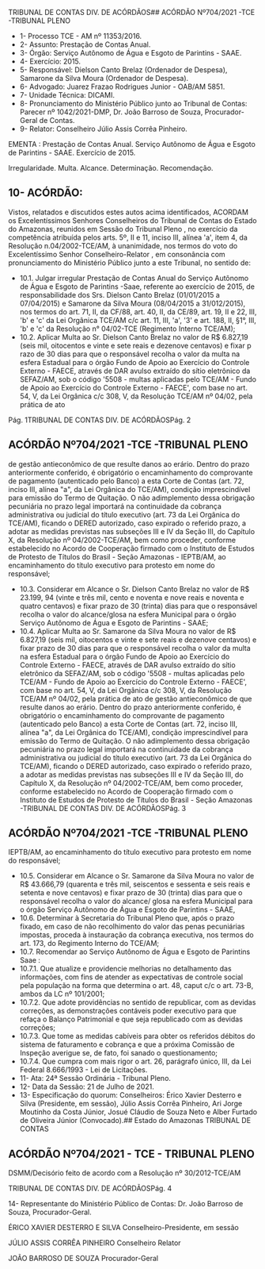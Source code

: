 TRIBUNAL DE CONTAS DIV. DE ACÓRDÃOS## ACÓRDÃO Nº704/2021 -TCE -TRIBUNAL PLENO

- 1- Processo TCE - AM nº 11353/2016.
- 2- Assunto: Prestação de Contas Anual.
- 3- Órgão: Serviço Autônomo de Água e Esgoto de Parintins - SAAE.
- 4- Exercício: 2015.
- 5- Responsável: Dielson  Canto  Brelaz  (Ordenador  de  Despesa),  Samarone  da  Silva Moura (Ordenador de Despesa).
- 6- Advogado: Juarez Frazao Rodrigues Junior - OAB/AM 5851.
- 7- Unidade Técnica: DICAMI.
- 8- Pronunciamento  do  Ministério  Público  junto  ao  Tribunal  de  Contas: Parecer  nº 1042/2021-DMP, Dr. João Barroso de Souza, Procurador-Geral de Contas.
- 9- Relator: Conselheiro Júlio Assis Corrêa Pinheiro.

EMENTA : Prestação de Contas Anual. Serviço Autônomo de Água e Esgoto de Parintins - SAAE. Exercício de 2015.

Irregularidade. Multa. Alcance. Determinação. Recomendação.

## 10-  ACÓRDÃO:

Vistos, relatados e discutidos estes autos acima identificados, ACORDAM os Excelentíssimos Senhores Conselheiros do Tribunal de Contas do Estado do Amazonas, reunidos em Sessão do Tribunal Pleno , no exercício da competência atribuída pelos arts. 5º, II e 11, inciso III, alínea 'a', item 4, da Resolução n.04/2002-TCE/AM, à unanimidade, nos termos do voto do Excelentíssimo Senhor Conselheiro-Relator , em consonância com pronunciamento do Ministério Público junto a este Tribunal, no sentido de:

- 10.1.  Julgar irregular Prestação de Contas Anual do Serviço Autônomo de Água e Esgoto  de  Parintins -Saae, referente ao exercício de 2015,  de responsabilidade dos Srs. Dielson Canto Brelaz (01/01/2015 a 07/04/2015) e Samarone da Silva Moura (08/04/2015 a 31/012/2015), nos termos do art. 71, II, da CF/88, art. 40, II, da CE/89, art. 19, II e 22, III, 'b' e 'c' da Lei Orgânica TCE/AM c/c art. 11, III, 'a', '3' e art. 188, II, §1°, III, 'b' e 'c' da Resolução n° 04/02-TCE (Regimento Interno TCE/AM);
- 10.2.  Aplicar Multa ao Sr. Dielson Canto Brelaz no valor de R$ 6.827,19 (seis mil, oitocentos e vinte e sete reais e dezenove centavos) e fixar p razo de 30 dias para que o responsável recolha o valor da multa na esfera Estadual para o órgão Fundo de Apoio ao Exercício do Controle Externo - FAECE, através de DAR avulso extraído do sítio eletrônico da SEFAZ/AM, sob o código  '5508  -  multas  aplicadas  pelo  TCE/AM  -  Fundo  de  Apoio  ao Exercício do Controle Externo - FAECE', com base no art. 54, V, da Lei Orgânica c/c 308, V, da Resolução TCE/AM nº 04/02, pela prática de ato

Pág. 1TRIBUNAL DE CONTAS DIV. DE ACÓRDÃOSPág. 2

## ACÓRDÃO Nº704/2021 -TCE -TRIBUNAL PLENO

de gestão antieconômico de que resulte danos ao erário. Dentro do prazo anteriormente conferido, é obrigatório o encaminhamento do comprovante de pagamento (autenticado pelo Banco) a esta Corte de Contas (art. 72, inciso III, alínea "a", da Lei Orgânica do TCE/AM), condição imprescindível para emissão do Termo de Quitação. O não adimplemento dessa obrigação pecuniária no prazo legal importará na continuidade da cobrança administrativa  ou  judicial  do  título  executivo  (art.  73  da  Lei  Orgânica  do TCE/AM), ficando o DERED autorizado, caso expirado o referido prazo, a adotar as medidas previstas nas subseções III e IV da Seção III, do Capítulo X,  da  Resolução  nº  04/2002-TCE/AM,  bem  como  proceder,  conforme estabelecido no Acordo de Cooperação firmado com o Instituto de Estudos de  Protesto  de  Títulos  do  Brasil  -  Seção  Amazonas  -  IEPTB/AM,  ao encaminhamento do título executivo para protesto em nome do responsável;

- 10.3.  Considerar  em  Alcance o Sr.  Dielson  Canto  Brelaz no  valor  de R$ 23.199, 94 (vinte e três mil, cento e noventa e nove reais e noventa e quatro centavos) e fixar prazo de 30 (trinta) dias para que o responsável recolha o  valor do  alcance/glosa na  esfera  Municipal  para  o  órgão  Serviço Autônomo de Água e Esgoto de Parintins - SAAE;
- 10.4.  Aplicar Multa ao Sr. Samarone  da  Silva  Moura no  valor  de R$ 6.827,19 (seis mil, oitocentos e vinte e sete reais e dezenove centavos) e fixar prazo de 30 dias para que o responsável recolha o valor da multa na esfera Estadual para o órgão Fundo de Apoio ao Exercício do Controle Externo - FAECE, através de DAR avulso extraído do sítio eletrônico da SEFAZ/AM, sob o código '5508 - multas aplicadas pelo TCE/AM - Fundo de Apoio ao Exercício do Controle Externo - FAECE', com base no art. 54, V, da Lei Orgânica c/c 308, V, da Resolução TCE/AM nº 04/02, pela prática de ato de gestão antieconômico de que resulte danos ao erário. Dentro do prazo anteriormente conferido, é obrigatório o encaminhamento  do comprovante  de  pagamento  (autenticado  pelo  Banco)  a  esta  Corte  de Contas (art. 72, inciso III, alínea "a", da Lei Orgânica do TCE/AM), condição imprescindível para emissão do Termo de Quitação. O não adimplemento dessa obrigação pecuniária no prazo legal importará na continuidade da cobrança  administrativa  ou  judicial  do  título  executivo  (art.  73  da  Lei Orgânica  do  TCE/AM),  ficando  o  DERED  autorizado,  caso  expirado  o referido prazo, a adotar as medidas previstas nas subseções III e IV da Seção III,  do  Capítulo  X,  da  Resolução  nº  04/2002-TCE/AM,  bem  como proceder, conforme estabelecido no Acordo de Cooperação firmado com o Instituto de Estudos de Protesto de Títulos do Brasil - Seção Amazonas -TRIBUNAL DE CONTAS DIV. DE ACÓRDÃOSPág. 3

## ACÓRDÃO Nº704/2021 -TCE -TRIBUNAL PLENO

IEPTB/AM, ao encaminhamento do título executivo para protesto em nome do responsável;

- 10.5.  Considerar em Alcance o Sr. Samarone da Silva Moura no valor de R$ 43.666,79 (quarenta e três mil, seiscentos e sessenta e seis reais e setenta e nove centavos) e fixar prazo de 30 (trinta) dias para que o responsável recolha o valor do alcance/ glosa na esfera Municipal para o órgão Serviço Autônomo de Água e Esgoto de Parintins - SAAE,
- 10.6.  Determinar à Secretaria do Tribunal Pleno que, após o prazo fixado, em caso  de  não  recolhimento  do  valor  das  penas  pecuniárias  impostas, proceda à instauração da cobrança executiva, nos termos do art. 173, do Regimento Interno do TCE/AM;
- 10.7. Recomendar ao Serviço Autônomo de Água e Esgoto de Parintins Saae :
- 10.7.1. Que atualize  e  providencie  melhorias  no  detalhamento  das informações, com fins de atender as expectativas de controle social pela população na forma que determina o art. 48, caput c/c o art. 73-B, ambos da LC nº 101/2001;
- 10.7.2. Que  adote  providências  no  sentido  de  republicar,  com  as devidas correções, as demonstrações contáveis poder executivo para que refaça o Balanço Patrimonial e que seja republicado com as devidas correções;
- 10.7.3. Que tome as medidas cabíveis para obter os referidos débitos do  sistema  de  faturamento  e  cobrança  e  que  a  próxima Comissão  de  Inspeção  averigue  se,  de  fato,  foi  sanado  o questionamento;
- 10.7.4. Que cumpra com mais rigor o art. 26, parágrafo único, III, da Lei Federal 8.666/1993 - Lei de Licitações.
- 11-  Ata: 24ª Sessão Ordinária - Tribunal Pleno.
- 12-  Data da Sessão: 21 de Julho de 2021.
- 13-  Especificação do quorum: Conselheiros: Érico Xavier Desterro e Silva (Presidente, em sessão), Júlio Assis Corrêa Pinheiro, Ari Jorge Moutinho da  Costa Júnior, Josué Cláudio de Souza Neto e Alber Furtado de Oliveira Júnior (Convocado).## Estado do Amazonas TRIBUNAL DE CONTAS

## ACÓRDÃO Nº704/2021 - TCE - TRIBUNAL PLENO

DSMM/Decisório feito de acordo com a Resolução nº 30/2012-TCE/AM

TRIBUNAL DE CONTAS DIV. DE ACÓRDÃOSPág. 4

14-  Representante  do  Ministério  Público  de  Contas: Dr. João  Barroso  de  Souza, Procurador-Geral.

ÉRICO XAVIER DESTERRO E SILVA Conselheiro-Presidente, em sessão

JÚLIO ASSIS CORRÊA PINHEIRO Conselheiro Relator

JOÃO BARROSO DE SOUZA Procurador-Geral